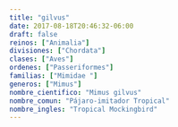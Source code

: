 ```yaml
---
title: "gilvus"
date: 2017-08-18T20:46:32-06:00
draft: false
reinos: ["Animalia"]
divisiones: ["Chordata"]
clases: ["Aves"]
ordenes: ["Passeriformes"]
familias: ["Mimidae "]
generos: ["Mimus"]
nombre_cientifico: "Mimus gilvus"
nombre_comun: "Pájaro-imitador Tropical"
nombre_ingles: "Tropical Mockingbird"
---
```

